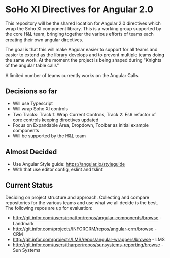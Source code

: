 # SoHo XI Directives for Angular 2.0

This repository will be the shared location for Angular 2.0 directives which wrap the Soho XI component library.
This is a working group supported by the core H&L team,  bringing together the various efforts of teams each creating their own angular directives.

The goal is that this will make Angular easier to support for all teams and easier to extend as the library develops and to prevent multiple teams doing the same work. At the moment the project is being shaped during "Knights of the angular table calls"

A limited number of teams currently works on the Angular Calls.

## Decisions so far
* Will use Typescript
* Will wrap Soho XI controls
* Two Tracks: Track 1: Wrap Current Controls, Track 2: Es6 refactor of core controls keeping directives updated
* Focus on Expandable Area, Dropdown, Toolbar as initial example components
* Will be supported by the H&L team

## Almost Decided
* Use Angular Style guide: https://angular.io/styleguide
* With that use editor config, eslint and tslint

## Current Status

Deciding on project structure and approach. Collecting and compare repositories for the various teams and use what we all decide is the best. The following repos are up for evaluation:

* http://git.infor.com/users/ppatton/repos/angular-components/browse - Landmark
* http://git.infor.com/projects/INFORCRM/repos/angular-crm/browse - CRM
* http://git.infor.com/projects/LMS/repos/angular-wrappers/browse - LMS
* http://git.infor.com/users/tharper/repos/sunsystems-reporting/browse - Sun Systems
